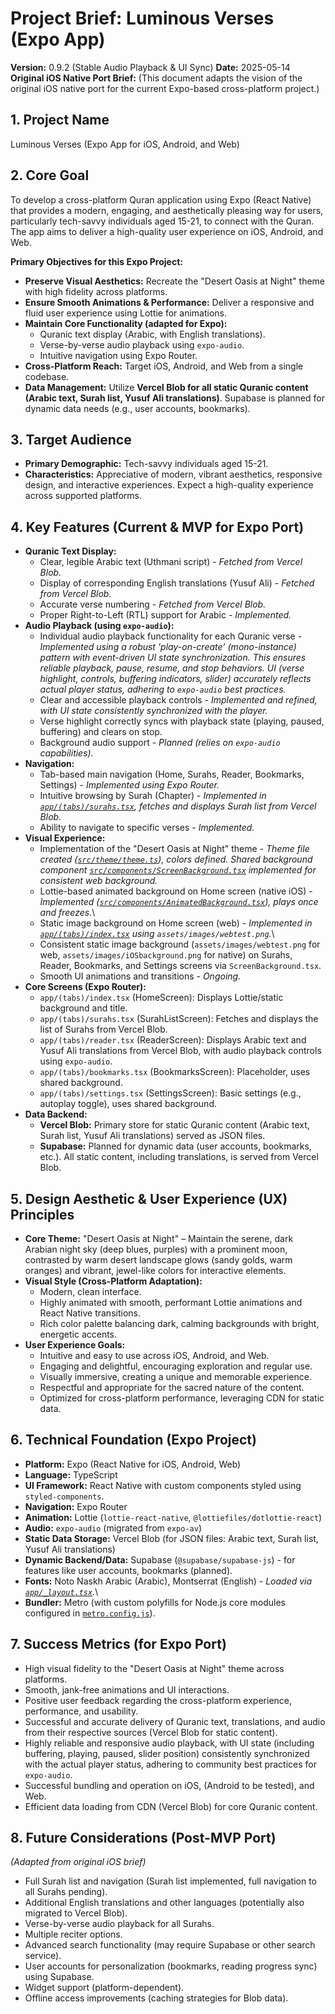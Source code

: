 # Project Brief: Luminous Verses (Expo App)

**Version:** 0.9.2 (Stable Audio Playback & UI Sync)
**Date:** 2025-05-14
**Original iOS Native Port Brief:** (This document adapts the vision of the original iOS native port for the current Expo-based cross-platform project.)

## 1. Project Name

Luminous Verses (Expo App for iOS, Android, and Web)

## 2. Core Goal

To develop a cross-platform Quran application using Expo (React Native) that provides a modern, engaging, and aesthetically pleasing way for users, particularly tech-savvy individuals aged 15-21, to connect with the Quran. The app aims to deliver a high-quality user experience on iOS, Android, and Web.

**Primary Objectives for this Expo Project:**
-   **Preserve Visual Aesthetics:** Recreate the "Desert Oasis at Night" theme with high fidelity across platforms.
-   **Ensure Smooth Animations & Performance:** Deliver a responsive and fluid user experience using Lottie for animations.
-   **Maintain Core Functionality (adapted for Expo):**
    -   Quranic text display (Arabic, with English translations).
    -   Verse-by-verse audio playback using `expo-audio`.
    -   Intuitive navigation using Expo Router.
-   **Cross-Platform Reach:** Target iOS, Android, and Web from a single codebase.
-   **Data Management:** Utilize **Vercel Blob for all static Quranic content (Arabic text, Surah list, Yusuf Ali translations)**. Supabase is planned for dynamic data needs (e.g., user accounts, bookmarks).

## 3. Target Audience

-   **Primary Demographic:** Tech-savvy individuals aged 15-21.
-   **Characteristics:** Appreciative of modern, vibrant aesthetics, responsive design, and interactive experiences. Expect a high-quality experience across supported platforms.

## 4. Key Features (Current & MVP for Expo Port)

-   **Quranic Text Display:**
    -   Clear, legible Arabic text (Uthmani script) - *Fetched from Vercel Blob.*
    -   Display of corresponding English translations (Yusuf Ali) - *Fetched from Vercel Blob.*
    -   Accurate verse numbering - *Fetched from Vercel Blob.*
    -   Proper Right-to-Left (RTL) support for Arabic - *Implemented.*
-   **Audio Playback (using `expo-audio`):**
    -   Individual audio playback functionality for each Quranic verse - *Implemented using a robust 'play-on-create' (mono-instance) pattern with event-driven UI state synchronization. This ensures reliable playback, pause, resume, and stop behaviors. UI (verse highlight, controls, buffering indicators, slider) accurately reflects actual player status, adhering to `expo-audio` best practices.*
    -   Clear and accessible playback controls - *Implemented and refined, with UI state consistently synchronized with the player.*
    -   Verse highlight correctly syncs with playback state (playing, paused, buffering) and clears on stop.
    -   Background audio support - *Planned (relies on `expo-audio` capabilities).*
-   **Navigation:**
    -   Tab-based main navigation (Home, Surahs, Reader, Bookmarks, Settings) - *Implemented using Expo Router.*
    -   Intuitive browsing by Surah (Chapter) - *Implemented in [`app/(tabs)/surahs.tsx`](app/(tabs)/surahs.tsx:1), fetches and displays Surah list from Vercel Blob.*
    -   Ability to navigate to specific verses - *Implemented.*
-   **Visual Experience:**
    -   Implementation of the "Desert Oasis at Night" theme - *Theme file created ([`src/theme/theme.ts`](src/theme/theme.ts:1)), colors defined. Shared background component [`src/components/ScreenBackground.tsx`](src/components/ScreenBackground.tsx:1) implemented for consistent web background.*
    -   Lottie-based animated background on Home screen (native iOS) - *Implemented ([`src/components/AnimatedBackground.tsx`](src/components/AnimatedBackground.tsx:1)), plays once and freezes.*\
    -   Static image background on Home screen (web) - *Implemented in [`app/(tabs)/index.tsx`](app/(tabs)/index.tsx:1) using `assets/images/webtest.png`.*\
    -   Consistent static image background (`assets/images/webtest.png` for web, `assets/images/iOSbackground.png` for native) on Surahs, Reader, Bookmarks, and Settings screens via `ScreenBackground.tsx`.
    -   Smooth UI animations and transitions - *Ongoing.*
-   **Core Screens (Expo Router):**
    -   `app/(tabs)/index.tsx` (HomeScreen): Displays Lottie/static background and title.
    -   `app/(tabs)/surahs.tsx` (SurahListScreen): Fetches and displays the list of Surahs from Vercel Blob.
    -   `app/(tabs)/reader.tsx` (ReaderScreen): Displays Arabic text and Yusuf Ali translations from Vercel Blob, with audio playback controls using `expo-audio`.
    -   `app/(tabs)/bookmarks.tsx` (BookmarksScreen): Placeholder, uses shared background.
    -   `app/(tabs)/settings.tsx` (SettingsScreen): Basic settings (e.g., autoplay toggle), uses shared background.
-   **Data Backend:**
    -   **Vercel Blob:** Primary store for static Quranic content (Arabic text, Surah list, Yusuf Ali translations) served as JSON files.
    -   **Supabase:** Planned for dynamic data (user accounts, bookmarks, etc.). All static content, including translations, is served from Vercel Blob.

## 5. Design Aesthetic & User Experience (UX) Principles

-   **Core Theme:** "Desert Oasis at Night" – Maintain the serene, dark Arabian night sky (deep blues, purples) with a prominent moon, contrasted by warm desert landscape glows (sandy golds, warm oranges) and vibrant, jewel-like colors for interactive elements.
-   **Visual Style (Cross-Platform Adaptation):**
    -   Modern, clean interface.
    -   Highly animated with smooth, performant Lottie animations and React Native transitions.
    -   Rich color palette balancing dark, calming backgrounds with bright, energetic accents.
-   **User Experience Goals:**
    -   Intuitive and easy to use across iOS, Android, and Web.
    -   Engaging and delightful, encouraging exploration and regular use.
    -   Visually immersive, creating a unique and memorable experience.
    -   Respectful and appropriate for the sacred nature of the content.
    -   Optimized for cross-platform performance, leveraging CDN for static data.

## 6. Technical Foundation (Expo Project)

-   **Platform:** Expo (React Native for iOS, Android, Web)
-   **Language:** TypeScript
-   **UI Framework:** React Native with custom components styled using `styled-components`.
-   **Navigation:** Expo Router
-   **Animation:** Lottie (`lottie-react-native`, `@lottiefiles/dotlottie-react`)
-   **Audio:** `expo-audio` (migrated from `expo-av`)
-   **Static Data Storage:** Vercel Blob (for JSON files: Arabic text, Surah list, Yusuf Ali translations)
-   **Dynamic Backend/Data:** Supabase (`@supabase/supabase-js`) - for features like user accounts, bookmarks (planned).
-   **Fonts:** Noto Naskh Arabic (Arabic), Montserrat (English) - *Loaded via [`app/_layout.tsx`](app/_layout.tsx:1).*\
-   **Bundler:** Metro (with custom polyfills for Node.js core modules configured in [`metro.config.js`](metro.config.js:1)).

## 7. Success Metrics (for Expo Port)

-   High visual fidelity to the "Desert Oasis at Night" theme across platforms.
-   Smooth, jank-free animations and UI interactions.
-   Positive user feedback regarding the cross-platform experience, performance, and usability.
-   Successful and accurate delivery of Quranic text, translations, and audio from their respective sources (Vercel Blob for static content).
-   Highly reliable and responsive audio playback, with UI state (including buffering, playing, paused, slider position) consistently synchronized with the actual player status, adhering to community best practices for `expo-audio`.
-   Successful bundling and operation on iOS, (Android to be tested), and Web.
-   Efficient data loading from CDN (Vercel Blob) for core Quranic content.

## 8. Future Considerations (Post-MVP Port)
*(Adapted from original iOS brief)*
-   Full Surah list and navigation (Surah list implemented, full navigation to all Surahs pending).
-   Additional English translations and other languages (potentially also migrated to Vercel Blob).
-   Verse-by-verse audio playback for all Surahs.
-   Multiple reciter options.
-   Advanced search functionality (may require Supabase or other search service).
-   User accounts for personalization (bookmarks, reading progress sync) using Supabase.
-   Widget support (platform-dependent).
-   Offline access improvements (caching strategies for Blob data).